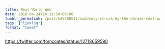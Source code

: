 ```yaml
---
title: Real World Web
date: 2010-04-24T16:11:50+00:00
tumblr_permalink: /post/545788511/suddenly-struck-by-the-phrase-real-world-web-as
tags: ["linklog"]
format: "tweet"
---
```


https://twitter.com/tomcoates/status/12718659590
